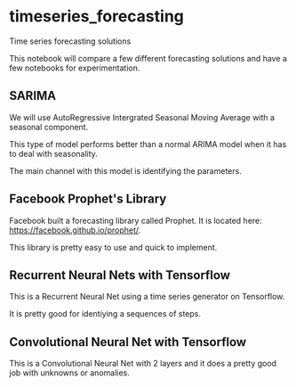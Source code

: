 # timeseries_forecasting
Time series forecasting solutions

This notebook will compare a few different forecasting solutions and have a few notebooks for experimentation.

## SARIMA

We will use AutoRegressive Intergrated Seasonal Moving Average with a seasonal component. 

This type of model performs better than a normal ARIMA model when it has to deal with seasonality. 

The main channel with this model is identifying the parameters. 


## Facebook Prophet's Library

Facebook built a forecasting library called Prophet. It is located here: https://facebook.github.io/prophet/. 

This library is pretty easy to use and quick to implement. 


## Recurrent Neural Nets with Tensorflow

This is a Recurrent Neural Net using a time series generator on Tensorflow. 

It is pretty good for identiying a sequences of steps. 

## Convolutional Neural Net with Tensorflow

This is a Convolutional Neural Net with 2 layers and it does a pretty good job with unknowns or anomalies. 
